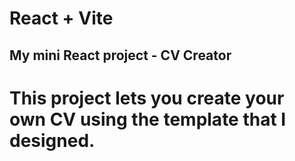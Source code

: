 # React + Vite

## My mini React project - CV Creator
# This project lets you create your own CV using the template that I designed.